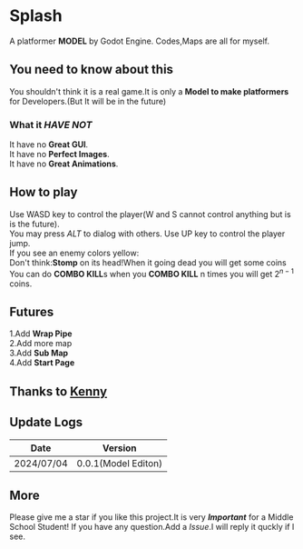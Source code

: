 # Splash
A platformer **MODEL** by Godot Engine.
Codes,Maps are all for myself.
## You need to know about this
You shouldn't think it is a real game.It is only a **Model to make platformers** for Developers.(But It will be in the future)
### What it *HAVE NOT*
It have no **Great GUI**.\
It have no **Perfect Images**.\
It have no **Great Animations**.
## How to play
Use WASD key to control the player(W and S cannot control anything but is is the future).\
You may press *ALT* to dialog with others.
Use UP key to control the player jump.\
If you see an enemy colors yellow:\
Don't think:**Stomp** on its head!When it going dead you will get some coins\
You can do **COMBO KILL**s when you **COMBO KILL** n times you will get $2^{n-1}$ coins.
## Futures
1.Add **Wrap Pipe**\
2.Add more map\
3.Add **Sub Map**\
4.Add **Start Page**
## Thanks to [Kenny](https://www.kenney.nl/)
## Update Logs
|Date|Version|
|-----|------|
|2024/07/04|0.0.1(Model Editon)|(Now)
## More
Please give me a star if you like this project.It is very ***Important*** for a Middle School Student!
If you have any question.Add a *Issue*.I will reply it quckly if I see.
